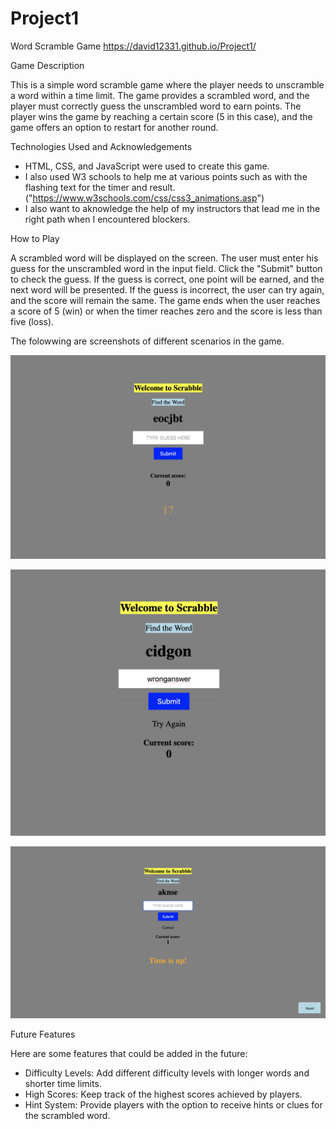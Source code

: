 # Project1

Word Scramble Game   https://david12331.github.io/Project1/

Game Description

This is a simple word scramble game where the player needs to unscramble a word within a time limit. The game provides a scrambled word, and the player must correctly guess the unscrambled word to earn points. The player wins the game by reaching a certain score (5 in this case), and the game offers an option to restart for another round.

Technologies Used and Acknowledgements
- HTML, CSS, and JavaScript were used to create this game.
- I also used W3 schools to help me at various points such as with the flashing text for the timer and result.             ("https://www.w3schools.com/css/css3_animations.asp") 
- I also want to aknowledge the help of my instructors that lead me in the right path when I encountered blockers.

How to Play

A scrambled word will be displayed on the screen.
The user must enter his guess for the unscrambled word in the input field.
Click the "Submit" button to check the guess.
If the guess is correct, one point will be earned, and the next word will be presented.
If the guess is incorrect, the user can try again, and the score will remain the same.
The game ends when the user reaches a score of 5 (win) or when the timer reaches zero and the score is less than five (loss).


The folowwing are screenshots of different scenarios in the game.

![](./Gameplay.png)

![](./Gameplay_mistake.png)

![](./Gameplay_out_of_time.png)


Future Features

Here are some features that could be added in the future:

- Difficulty Levels: Add different difficulty levels with longer words and shorter time limits.
- High Scores: Keep track of the highest scores achieved by players.
- Hint System: Provide players with the option to receive hints or clues for the scrambled word.

